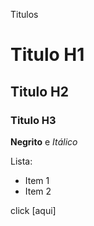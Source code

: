 Titulos 

# Titulo H1 
## Titulo H2
### Titulo H3

**Negrito** e *Itálico*

Lista:
* Item 1
* Item 2

click [aqui]